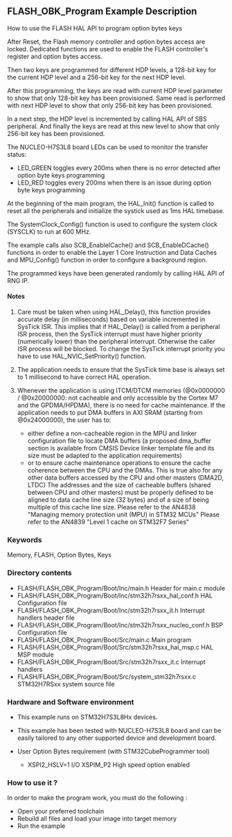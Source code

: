 ## <b>FLASH_OBK_Program Example Description</b>

How to use the FLASH HAL API to program option bytes keys


After Reset, the Flash memory controller and option bytes access are locked. Dedicated functions
are used to enable the FLASH controller's register and option bytes access.

Then two keys are programmed for different HDP levels, a 128-bit key for the current HDP level and
a 256-bit key for the next HDP level.

After this programming, the keys are read with current HDP level parameter to show that only 128-bit
key has been provisioned. Same read is performed with next HDP level to show that only 256-bit key
has been provisioned.

In a next step, the HDP level is incremented by calling HAL API of SBS peripheral. And finally the keys are
read at this new level to show that only 256-bit key has been provisioned.


The NUCLEO-H7S3L8 board LEDs can be used to monitor the transfer status:

  - LED_GREEN toggles every 200ms when there is no error detected after option byte keys programming
  - LED_RED toggles every 200ms when there is an issue during option byte keys programming


At the beginning of the main program, the HAL_Init() function is called to reset all the peripherals
and initialize the systick used as 1ms HAL timebase.

The SystemClock_Config() function is used to configure the system clock (SYSCLK) to run at 600 MHz.

The example calls also SCB_EnableICache() and SCB_EnableDCache() functions in order to enable the Layer 1
Core Instruction and Data Caches and MPU_Config() function in order to configure a background region.

The programmed keys have been generated randomly by calling HAL API of RNG IP.

#### <b>Notes</b>

 1. Care must be taken when using HAL_Delay(), this function provides accurate delay (in milliseconds)
    based on variable incremented in SysTick ISR. This implies that if HAL_Delay() is called from
    a peripheral ISR process, then the SysTick interrupt must have higher priority (numerically lower)
    than the peripheral interrupt. Otherwise the caller ISR process will be blocked.
    To change the SysTick interrupt priority you have to use HAL_NVIC_SetPriority() function.

 2. The application needs to ensure that the SysTick time base is always set to 1 millisecond
    to have correct HAL operation.

 3. Whenever the application is using ITCM/DTCM memories (@0x0000000 / @0x20000000: not cacheable and only accessible
    by the Cortex M7 and the GPDMA/HPDMA), there is no need for cache maintenance.
    If the application needs to put DMA buffers in AXI SRAM (starting from @0x24000000), the user has to:
    - either define a non-cacheable region in the MPU and linker configuration file to locate DMA buffers
      (a proposed dma_buffer section is available from CMSIS Device linker template file and its size must
      be adapted to the application requirements)
    - or to ensure cache maintenance operations to ensure the cache coherence between the CPU and the DMAs.
    This is true also for any other data buffers accessed by the CPU and other masters (DMA2D, LTDC)
    The addresses and the size of cacheable buffers (shared between CPU and other masters)
    must be properly defined to be aligned to data cache line size (32 bytes) and of a size of being multiple
    of this cache line size.
    Please refer to the AN4838 "Managing memory protection unit (MPU) in STM32 MCUs"
    Please refer to the AN4839 "Level 1 cache on STM32F7 Series"

### <b>Keywords</b>

Memory, FLASH, Option Bytes, Keys

### <b>Directory contents</b>

  - FLASH/FLASH_OBK_Program/Boot/Inc/main.h                      Header for main.c module
  - FLASH/FLASH_OBK_Program/Boot/Inc/stm32h7rsxx_hal_conf.h      HAL Configuration file
  - FLASH/FLASH_OBK_Program/Boot/Inc/stm32h7rsxx_it.h            Interrupt handlers header file
  - FLASH/FLASH_OBK_Program/Boot/Inc/stm32h7rsxx_nucleo_conf.h   BSP Configuration file
  - FLASH/FLASH_OBK_Program/Boot/Src/main.c                      Main program
  - FLASH/FLASH_OBK_Program/Boot/Src/stm32h7rsxx_hal_msp.c       HAL MSP module
  - FLASH/FLASH_OBK_Program/Boot/Src/stm32h7rsxx_it.c            Interrupt handlers
  - FLASH/FLASH_OBK_Program/Boot/Src/system_stm32h7rsxx.c        STM32H7RSxx system source file

### <b>Hardware and Software environment</b>

  - This example runs on STM32H7S3L8Hx devices.

  - This example has been tested with NUCLEO-H7S3L8 board and can be
    easily tailored to any other supported device and development board.

  - User Option Bytes requirement (with STM32CubeProgrammer tool)

    - XSPI2_HSLV=1     I/O XSPIM_P2 High speed option enabled

### <b>How to use it ?</b>

In order to make the program work, you must do the following :

 - Open your preferred toolchain
 - Rebuild all files and load your image into target memory
 - Run the example
